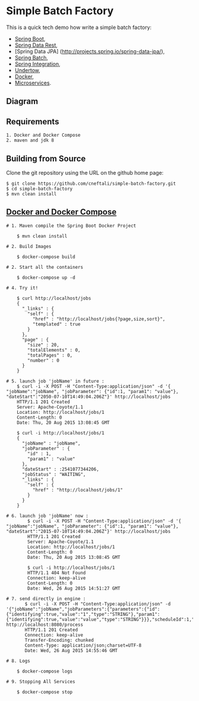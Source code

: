 # Simple Batch Factory

This is a quick tech demo how write a simple batch factory:
- [Spring Boot](http://projects.spring.io/spring-boot/),
- [Spring Data Rest](http://projects.spring.io/spring-data-rest/),
- [Spring Data JPA] (http://projects.spring.io/spring-data-jpa/),
- [Spring Batch](http://projects.spring.io/spring-batch/),
- [Spring Integration](http://projects.spring.io/spring-integration/),
- [Undertow](http://undertow.io/),
- [Docker](https://www.docker.io/),
- [Microservices](http://martinfowler.com/articles/microservices.html).

## Diagram

## Requirements
    1. Docker and Docker Compose
    2. maven and jdk 8
    
## Building from Source

Clone the git repository using the URL on the github home page:

    $ git clone https://github.com/cneftali/simple-batch-factory.git
    $ cd simple-batch-factory
    $ mvn clean install


## [Docker and Docker Compose](https://docs.docker.com/compose/#installation-and-set-up)

    # 1. Maven compile the Spring Boot Docker Project
    
        $ mvn clean install
    
    # 2. Build Images

        $ docker-compose build
   
    # 2. Start all the containers
    
        $ docker-compose up -d
        
    # 4. Try it!
    
        $ curl http://localhost/jobs
        {
          "_links" : {
            "self" : {
              "href" : "http://localhost/jobs{?page,size,sort}",
              "templated" : true
            }
          },
          "page" : {
            "size" : 20,
            "totalElements" : 0,
            "totalPages" : 0,
            "number" : 0
          }
        }
        
    # 5. launch job 'jobName' in future :
        $ curl -i -X POST -H "Content-Type:application/json" -d '{ "jobName":"jobName", "jobParameter": {"id":1, "param1": "value"}, "dateStart":"2050-07-10T14:49:04.206Z"}' http://localhost/jobs
        HTTP/1.1 201 Created
        Server: Apache-Coyote/1.1
        Location: http://localhost/jobs/1
        Content-Length: 0
        Date: Thu, 20 Aug 2015 13:08:45 GMT
        
        $ curl -i http://localhost/jobs/1
        {
          "jobName" : "jobName",
          "jobParameter" : {
            "id" : 1,
            "param1" : "value"
          },
          "dateStart" : :2541077344206,
          "jobStatus" : "WAITING",
          "_links" : {
            "self" : {
              "href" : "http://localhost/jobs/1"
            }
          }
        }
        
    # 6. launch job 'jobName' now :
            $ curl -i -X POST -H "Content-Type:application/json" -d '{ "jobName":"jobName", "jobParameter": {"id":1, "param1": "value"}, "dateStart":"2015-07-10T14:49:04.206Z"}' http://localhost/jobs
            HTTP/1.1 201 Created
            Server: Apache-Coyote/1.1
            Location: http://localhost/jobs/1
            Content-Length: 0
            Date: Thu, 20 Aug 2015 13:08:45 GMT
            
            $ curl -i http://localhost/jobs/1
            HTTP/1.1 404 Not Found
            Connection: keep-alive
            Content-Length: 0
            Date: Wed, 26 Aug 2015 14:51:27 GMT
   
    # 7. send directly in engine :
           $ curl -i -X POST -H "Content-Type:application/json" -d '{"jobName":"jobName","jobParameters":{"parameters":{"id":{"identifying":true,"value":"1","type":"STRING"},"param1":{"identifying":true,"value":"value","type":"STRING"}}},"scheduleId":1,"createTime":1440599326140}' http://localhost:8080/process
           HTTP/1.1 201 Created
           Connection: keep-alive
           Transfer-Encoding: chunked
           Content-Type: application/json;charset=UTF-8
           Date: Wed, 26 Aug 2015 14:55:46 GMT
           
    # 8. Logs
    
        $ docker-compose logs
    
    # 9. Stopping All Services
    
        $ docker-compose stop 